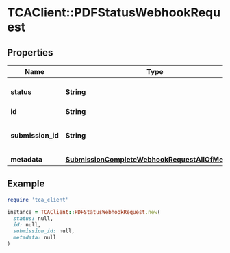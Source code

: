 # TCAClient::PDFStatusWebhookRequest

## Properties

| Name | Type | Description | Notes |
| ---- | ---- | ----------- | ----- |
| **status** | **String** | The requesting Pdf status | [optional] |
| **id** | **String** | the PDF ID | [optional] |
| **submission_id** | **String** | the associated submission ID | [optional] |
| **metadata** | [**SubmissionCompleteWebhookRequestAllOfMetadata**](SubmissionCompleteWebhookRequestAllOfMetadata.md) |  | [optional] |

## Example

```ruby
require 'tca_client'

instance = TCAClient::PDFStatusWebhookRequest.new(
  status: null,
  id: null,
  submission_id: null,
  metadata: null
)
```

